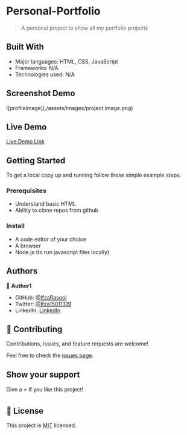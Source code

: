 # Personal-Portfolio

> A personal project to show all my portfolio projects


## Built With

- Major languages: HTML, CSS, JavaScript
- Frameworks: N/A
- Technologies used: N/A

## Screenshot Demo

![profileimage](./assets/images/project image.png)

## Live Demo

[Live Demo Link](https://ifzarasool.github.io/Personal-Portfolio/)


## Getting Started

To get a local copy up and running follow these simple example steps.

### Prerequisites
- Understand basic HTML
- Ability to clone repos from github

### Install

- A code editor of your choice
- A browser
- Node.js (to run javascript files locally)


## Authors

👤 **Author1**

- GitHub: [@IfzaRasool](https://github.com/IfzaRasool)
- Twitter: [@Ifza15011319](https://twitter.com/Ifza15011319)
- LinkedIn: [LinkedIn](https://www.linkedin.com/in/ifza-arain-0b922b102/)


## 🤝 Contributing

Contributions, issues, and feature requests are welcome!

Feel free to check the [issues page](https://github.com/IfzaRasool/Personal-Portfolio/issues).

## Show your support

Give a ⭐️ if you like this project!

## 📝 License

This project is [MIT](https://github.com/IfzaRasool/Personal-Portfolio/blob/main/LICENSE) licensed.
